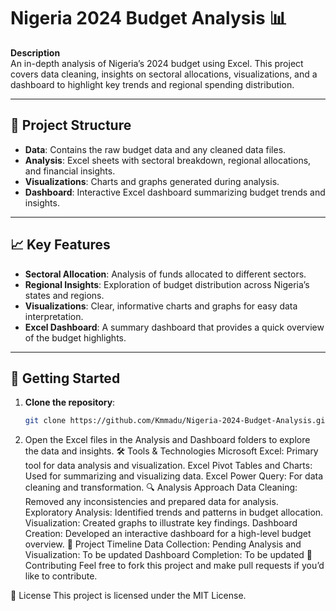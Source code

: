 # Nigeria 2024 Budget Analysis 📊

**Description**  
An in-depth analysis of Nigeria’s 2024 budget using Excel. This project covers data cleaning, insights on sectoral allocations, visualizations, and a dashboard to highlight key trends and regional spending distribution.

---

## 📁 Project Structure

- **Data**: Contains the raw budget data and any cleaned data files.
- **Analysis**: Excel sheets with sectoral breakdown, regional allocations, and financial insights.
- **Visualizations**: Charts and graphs generated during analysis.
- **Dashboard**: Interactive Excel dashboard summarizing budget trends and insights.

---

## 📈 Key Features

- **Sectoral Allocation**: Analysis of funds allocated to different sectors.
- **Regional Insights**: Exploration of budget distribution across Nigeria’s states and regions.
- **Visualizations**: Clear, informative charts and graphs for easy data interpretation.
- **Excel Dashboard**: A summary dashboard that provides a quick overview of the budget highlights.

---

## 🚀 Getting Started

1. **Clone the repository**:
   ```bash
   git clone https://github.com/Kmmadu/Nigeria-2024-Budget-Analysis.git

2. Open the Excel files in the Analysis and Dashboard folders to explore the data and insights.
🛠 Tools & Technologies
Microsoft Excel: Primary tool for data analysis and visualization.
Excel Pivot Tables and Charts: Used for summarizing and visualizing data.
Excel Power Query: For data cleaning and transformation.
🔍 Analysis Approach
Data Cleaning: Removed any inconsistencies and prepared data for analysis.
Exploratory Analysis: Identified trends and patterns in budget allocation.
Visualization: Created graphs to illustrate key findings.
Dashboard Creation: Developed an interactive dashboard for a high-level budget overview.
📅 Project Timeline
Data Collection: Pending
Analysis and Visualization: To be updated
Dashboard Completion: To be updated
🤝 Contributing
Feel free to fork this project and make pull requests if you’d like to contribute.

📜 License
This project is licensed under the MIT License.
